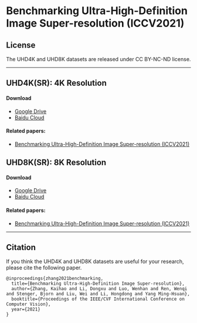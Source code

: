 # Benchmarking Ultra-High-Definition Image Super-resolution (ICCV2021)



## License

The UHD4K and UHD8K datasets are released under CC BY-NC-ND license.

****

## UHD4K(SR): 4K Resolution

#### Download
- [Google Drive](https://drive.google.com/drive/folders/1H5WeF5I6_mgFpSyFpR98iuwMJy4s5ylR?usp=sharing)
- [Baidu Cloud]()

#### Related papers:
- [Benchmarking Ultra-High-Definition Image Super-resolution (ICCV2021)](https://openaccess.thecvf.com/content/ICCV2021/papers/Zhang_Benchmarking_Ultra-High-Definition_Image_Super-Resolution_ICCV_2021_paper.pdf)


## UHD8K(SR): 8K Resolution


#### Download
- [Google Drive](https://drive.google.com/drive/folders/1eos4m-oswm5XECe_N0-Ca8EmmNM_33UV?usp=sharing)
- [Baidu Cloud]()

#### Related papers:
- [Benchmarking Ultra-High-Definition Image Super-resolution (ICCV2021)](https://openaccess.thecvf.com/content/ICCV2021/papers/Zhang_Benchmarking_Ultra-High-Definition_Image_Super-Resolution_ICCV_2021_paper.pdf)




****

## Citation
If you think the UHD4K and UHD8K datasets are useful for your research, please cite the following paper.

```
@inproceedings{zhang2021benchmarking,
  title={Benchmarking Ultra-High-Definition Image Super-resolution},
  author={Zhang, Kaihao and Li, Dongxu and Luo, Wenhan and Ren, Wenqi and Stenger, Bjorn and Liu, Wei and Li, Hongdong and Yang Ming-Hsuan},
  booktitle={Proceedings of the IEEE/CVF International Conference on Computer Vision},
  year={2021}
}
```



















